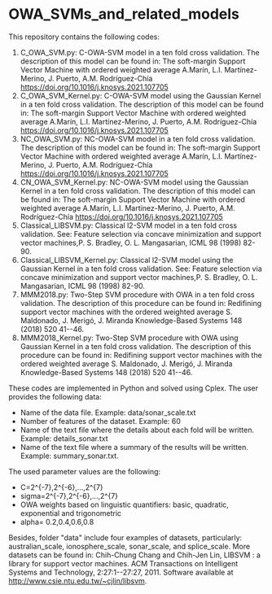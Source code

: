 # OWA_SVMs_and_related_models

This repository contains the following codes:
1.  C_OWA_SVM.py: C-OWA-SVM model in a ten fold cross validation. The description of this model can be found in: 
    The soft-margin Support Vector Machine with ordered weighted average
    A.Marín, L.I. Martínez-Merino, J. Puerto, A.M. Rodríguez-Chía
    https://doi.org/10.1016/j.knosys.2021.107705
2.  C_OWA_SVM_Kernel.py: C-OWA-SVM model using the Gaussian Kernel in a ten fold cross validation. The description of this model can be found in: 
    The soft-margin Support Vector Machine with ordered weighted average
    A.Marín, L.I. Martínez-Merino, J. Puerto, A.M. Rodríguez-Chía
    https://doi.org/10.1016/j.knosys.2021.107705
3.  NC_OWA_SVM.py: NC-OWA-SVM model in a ten fold cross validation. The description of this model can be found in: 
    The soft-margin Support Vector Machine with ordered weighted average
    A.Marín, L.I. Martínez-Merino, J. Puerto, A.M. Rodríguez-Chía
    https://doi.org/10.1016/j.knosys.2021.107705
4.  CN_OWA_SVM_Kernel.py: NC-OWA-SVM model using the Gaussian Kernel in a ten fold cross validation. The description of this model can be found in: 
    The soft-margin Support Vector Machine with ordered weighted average
    A.Marín, L.I. Martínez-Merino, J. Puerto, A.M. Rodríguez-Chía
   https://doi.org/10.1016/j.knosys.2021.107705
5.  Classical_LIBSVM.py: Classical l2-SVM model in a ten fold cross validation. See:
    Feature selection via concave minimization and support vector machines,P. S. Bradley, O. L. Mangasarian, ICML 98 (1998) 82-90.
6.  Classical_LIBSVM_Kernel.py: Classical l2-SVM model using the Gaussian Kernel in a ten fold cross validation. See:
    Feature selection via concave minimization and support vector machines,P. S. Bradley, O. L. Mangasarian, ICML 98 (1998) 82-90.
7.  MMM2018.py: Two-Step SVM procedure with OWA in a ten fold cross validation. The description of this procedure can be found in:
    Redifining support vector machines with the ordered weighted average
    S. Maldonado, J. Merigó, J. Miranda
    Knowledge-Based Systems 148 (2018) 520 41--46.
8.  MMM2018_Kernel.py: Two-Step SVM procedure with OWA using Gaussian Kernel in a ten fold cross validation. The description of this procedure can be found in:
    Redifining support vector machines with the ordered weighted average
    S. Maldonado, J. Merigó, J. Miranda
    Knowledge-Based Systems 148 (2018) 520 41--46.
    
These codes are implemented in Python and solved using Cplex. The user provides the following data:
-   Name of the data file. Example: data/sonar_scale.txt 
-   Number of features of the dataset. Example: 60
-   Name of the text file where the details about each fold will be written. Example: details_sonar.txt
-   Name of the text file where a summary of the results will be written. Example: summary_sonar.txt.

The used parameter values are the following:
-   C=2^{-7},2^{-6},...,2^{7}
-   sigma=2^{-7},2^{-6},...,2^{7}
-   OWA weights based on linguistic quantifiers: basic, quadratic, exponential and trigonometric
-   alpha= 0.2,0.4,0.6,0.8

Besides, folder "data" include four examples of datasets, particularly: australian_scale, ionosphere_scale, sonar_scale, and splice_scale. More datasets can be found in:
Chih-Chung Chang and Chih-Jen Lin, LIBSVM : a library for support vector machines. ACM Transactions on Intelligent Systems and Technology, 2:27:1--27:27, 2011. 
Software available at http://www.csie.ntu.edu.tw/~cjlin/libsvm.




